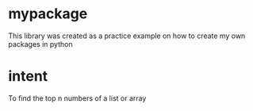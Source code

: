 # mypackage
This library was created as a practice example on how to create my own packages in python

# intent
To find the top n numbers of a list or array